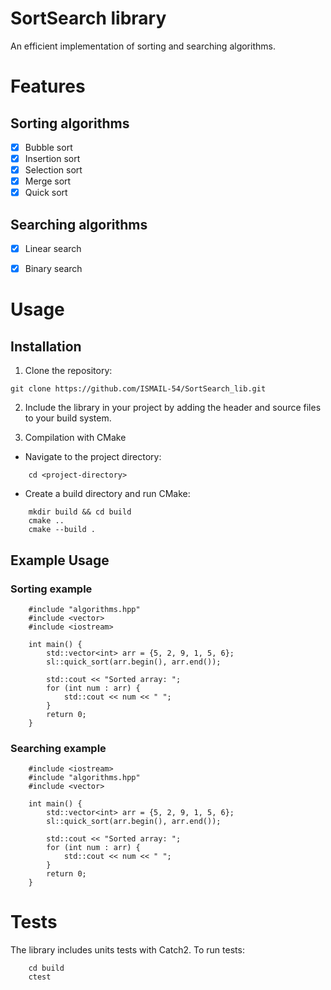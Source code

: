 # SortSearch library
An efficient implementation of sorting and searching algorithms.

# Features
## Sorting algorithms
- [x] Bubble sort
- [x] Insertion sort
- [x] Selection sort
- [x] Merge sort
- [x] Quick sort

## Searching algorithms
- [x] Linear search
- [x] Binary search


# Usage
## Installation

1. Clone the repository:

```
git clone https://github.com/ISMAIL-54/SortSearch_lib.git
```

2. Include the library in your project by adding the header and source files to your build system.

3. Compilation with CMake

- Navigate to the project directory:

```
    cd <project-directory>
```

- Create a build directory and run CMake:
    
```
    mkdir build && cd build
    cmake ..
    cmake --build .
```

## Example Usage
### Sorting example

```
    #include "algorithms.hpp"
    #include <vector>
    #include <iostream>

    int main() {
        std::vector<int> arr = {5, 2, 9, 1, 5, 6};
        sl::quick_sort(arr.begin(), arr.end());

        std::cout << "Sorted array: ";
        for (int num : arr) {
            std::cout << num << " ";
        }
        return 0;
    }
```

### Searching example

```
    #include <iostream>
    #include "algorithms.hpp"
    #include <vector>

    int main() {
        std::vector<int> arr = {5, 2, 9, 1, 5, 6};
        sl::quick_sort(arr.begin(), arr.end());

        std::cout << "Sorted array: ";
        for (int num : arr) {
            std::cout << num << " ";
        }
        return 0;
    }
```

# Tests
The library includes units tests with Catch2. To run tests:
    
```
    cd build
    ctest
```
